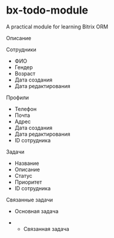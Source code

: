 # bx-todo-module
A practical module for learning Bitrix ORM

Описание

Сотрудники
- ФИО
- Гендер
- Возраст
- Дата создания
- Дата редактирования

Профили
- Телефон
- Почта
- Адрес
- Дата создания
- Дата редактирования
- ID сотрудника

Задачи
- Название
- Описание
- Статус
- Приоритет
- ID сотрудника

Связанные задачи
- Основная задача
* - Связанная задача